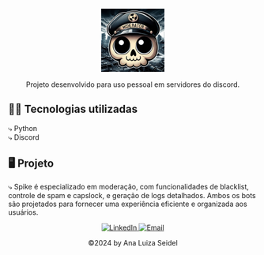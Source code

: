 <p align="center">
    <img alt= "preview" src=".github/Spike.png">
</p>

<p align="center">
    Projeto desenvolvido para uso pessoal em servidores do discord.
</p>

## 👩‍💻 Tecnologias utilizadas
⤷ Python<br>
⤷ Discord


## 🖥️ Projeto
⤷ Spike é especializado em moderação, com funcionalidades de blacklist, controle de spam e capslock, e geração de logs detalhados. Ambos os bots são projetados para fornecer uma experiência eficiente e organizada aos usuários.


<div style="text-align:center;">
    <a href="https://www.linkedin.com/in/ana-luiza-seidel-95a2a61b8/">
        <img src="https://img.shields.io/badge/-LinkedIn-DC143C?style=flat&logo=linkedin&logoColor=white" alt="LinkedIn">
    </a>
    <a href="mailto:anaafsw1@gmail.com">
        <img src="https://img.shields.io/badge/-Email-DC143C?style=flat&logo=gmail&logoColor=white" alt="Email">
    </a>
</div>

<p align="center">
    ©2024 by Ana Luiza Seidel
</p>
